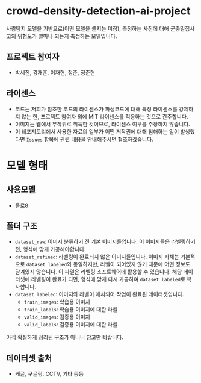 # crowd-density-detection-ai-project
사람탐지 모델을 기반으로(어떤 모델을 쓸지는 미정), 측정하는 사진에 대해 군중밀집사고의 위험도가 얼마나 되는지 측정하는 모델입니다.

## 프로젝트 참여자
* 박세진, 강재훈, 이재현, 정준, 정준현

## 라이센스
* 코드는 저희가 참조한 코드의 라이센스가 파생코드에 대해 특정 라이센스를 강제하지 않는 한, 프로젝트 참여자 외에 MIT 라이센스를 적응하는 것으로 간주합니다.
* 이미지는 웹에서 무작위로 취득한 것이므로, 라이센스 여부를 주장하지 않습니다.
* 이 레포지토리에서 사용한 자료의 일부가 어떤 저작권에 대해 침해하는 일이 발생했다면 `Issues` 항목에 관련 내용을 안내해주시면 협조하겠습니다.

# 모델 형태
## 사용모델
* 욜로8

## 폴더 구조
* `dataset_raw`: 이미지 분류하기 전 기본 이미지들입니다. 이 이미지들은 라벨링하기 전, 형식에 맞게 가공해야합니다.
* `dataset_refined`: 라벨링이 완료되지 않은 이미지들입니다. 이미지 자체는 기본적으로 `dataset_labeled`와 동일하지만, 라벨이 되어있지 않기 때문에 어떤 정보도 담겨있지 않습니다. 이 파일은 라벨링 소프트웨어에 활용할 수 있습니다. 해당 데이터셋에 라벨링이 완료가 되면, 형식에 맞게 다시 가공하여 `dataset_labeled`로 복사합니다.
* `dataset_labeled`: 이미지와 라벨이 매치되어 작업이 완료된 데이터셋입니다.
  * `train_images`: 학습용 이미지
  * `train_labels`: 학습용 이미지에 대한 라벨
  * `valid_images`: 검증용 이미지
  * `valid_labels`: 검증용 이미지에 대한 라벨

아직 확실하게 정리된 구조가 아니니 참고만 바랍니다.

## 데이터셋 출처
* 케글, 구글링, CCTV, 기타 등등